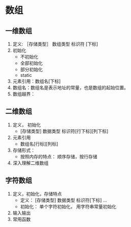 # 数组

## 一维数组

1. 定义: ［存储类型］ 数组类型 标识符 [下标]
2. 初始化
   * 不初始化
   * 全部初始化
   * 部分初始化
   * static
3.  元素引用：数组名[下标]
4. 数组名：数组名是表示地址的常量，也是数组的起始位置。
5. 数组越界： 



## 二维数组
1. 定义， 初始化
   * [存储类型] 数据类型 标识符[行下标][列下标]
2. 元素引用
   * 数组名[行标][列标]
3. 存储形式： 
   * 按照内存的特点： 顺序存储，按行存储
4. 深入理解二维数组


## 字符数组
1. 定义，初始化，存储特点
   * 定义： [存储类型] 数据类型 标识符[下标] ...
   * 初始化： 单个字符初始化， 用字符串常量初始化
2. 输入输出
3. 常用函数

